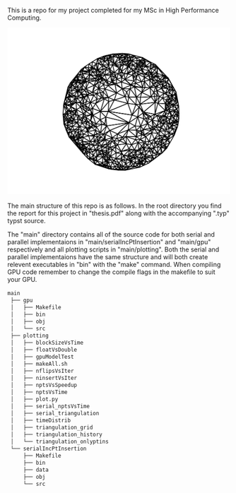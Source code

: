 This is a repo for my project completed for my MSc in High Performance Computing. 

![Delaunay Triangulation](main/plotting/triangulation_grid/tri1000_2.png)

The main structure of this repo is as follows.
In the root directory you find the report for this project in "thesis.pdf"
along with the accompanying ".typ" typst source.

The "main" directory contains all of the source code for both serial
and parallel implementaions in "main/serialIncPtInsertion" and "main/gpu"
respectively and all plotting scripts in "main/plotting". Both 
the serial and parallel implementaions have the same structure and will
both create relevent executables in "bin" with the "make" command.
When compiling GPU code remember to change the compile flags in the
makefile to suit your GPU.

    main
     ├── gpu
     │   ├── Makefile
     │   ├── bin
     │   ├── obj
     │   └── src
     ├── plotting
     │   ├── blockSizeVsTime
     │   ├── floatVsDouble
     │   ├── gpuModelTest
     │   ├── makeAll.sh
     │   ├── nflipsVsIter
     │   ├── ninsertVsIter
     │   ├── nptsVsSpeedup
     │   ├── nptsVsTime
     │   ├── plot.py
     │   ├── serial_nptsVsTime
     │   ├── serial_triangulation
     │   ├── timeDistrib
     │   ├── triangulation_grid
     │   ├── triangulation_history
     │   └── triangulation_onlyptins
     └── serialIncPtInsertion
         ├── Makefile
         ├── bin
         ├── data
         ├── obj
         └── src


